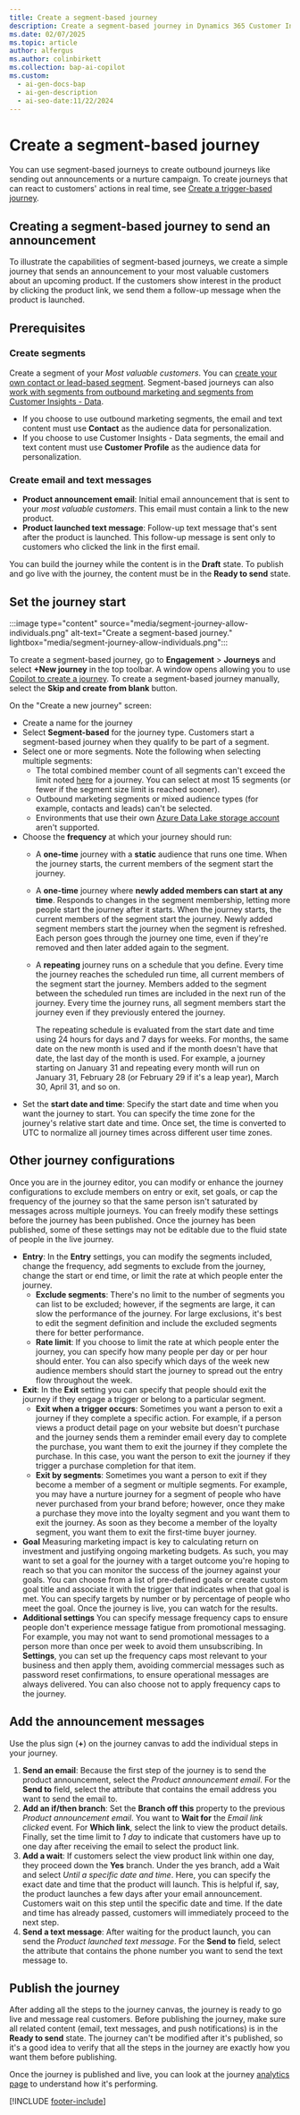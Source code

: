 ```yaml
---
title: Create a segment-based journey
description: Create a segment-based journey in Dynamics 365 Customer Insights - Journeys. Learn how to send announcements and nurture campaigns to your most valuable customers.
ms.date: 02/07/2025
ms.topic: article
author: alfergus
ms.author: colinbirkett
ms.collection: bap-ai-copilot
ms.custom:
  - ai-gen-docs-bap
  - ai-gen-description
  - ai-seo-date:11/22/2024
---
```


# Create a segment-based journey

You can use segment-based journeys to create outbound journeys like sending out announcements or a nurture campaign. To create journeys that can react to customers' actions in real time, see [Create a trigger-based journey](real-time-marketing-trigger-based-journey.md).

## Creating a segment-based journey to send an announcement

To illustrate the capabilities of segment-based journeys, we create a simple journey that sends an announcement to your most valuable customers about an upcoming product. If the customers show interest in the product by clicking the product link, we send them a follow-up message when the product is launched.

## Prerequisites

### Create segments

Create a segment of your *Most valuable customers*. You can [create your own contact or lead-based segment](real-time-marketing-build-segments.md). Segment-based journeys can also [work with segments from outbound marketing and segments from Customer Insights - Data](real-time-marketing-segments.md).
- If you choose to use outbound marketing segments, the email and text content must use **Contact** as the audience data for personalization.
- If you choose to use Customer Insights - Data segments, the email and text content must use **Customer Profile** as the audience data for personalization.

### Create email and text messages

- **Product announcement email**: Initial email announcement that is sent to your *most valuable customers*. This email must contain a link to the new product.
- **Product launched text message**: Follow-up text message that's sent after the product is launched. This follow-up message is sent only to customers who clicked the link in the first email.

You can build the journey while the content is in the **Draft** state. To publish and go live with the journey, the content must be in the **Ready to send** state.

## Set the journey start

:::image type="content" source="media/segment-journey-allow-individuals.png" alt-text="Create a segment-based journey." lightbox="media/segment-journey-allow-individuals.png":::

To create a segment-based journey, go to **Engagement** > **Journeys** and select **+New journey** in the top toolbar. A window opens allowing you to use [Copilot to create a journey](real-time-marketing-use-copilot-create-journey.md). To create a segment-based journey manually, select the **Skip and create from blank** button.

On the "Create a new journey" screen:

- Create a name for the journey
- Select **Segment-based** for the journey type. Customers start a segment-based journey when they qualify to be part of a segment.
- Select one or more segments. Note the following when selecting multiple segments:
  - The total combined member count of all segments can't exceed the limit noted [here](real-time-marketing-known-issues.md#segments) for a journey. You can select at most 15 segments (or fewer if the segment size limit is reached sooner).
  - Outbound marketing segments or mixed audience types (for example, contacts and leads) can't be selected.
  - Environments that use their own [Azure Data Lake storage account](../data/own-data-lake-storage.md#connect-customer-insights---data-with-your-storage-account) aren't supported.
- Choose the **frequency** at which your journey should run:
  - A **one-time** journey with a **static** audience that runs one time. When the journey starts, the current members of the segment start the journey.
  - A **one-time** journey where **newly added members can start at any time**. Responds to changes in the segment membership, letting more people start the journey after it starts. When the journey starts, the current members of the segment start the journey. Newly added segment members start the journey when the segment is refreshed. Each person goes through the journey one time, even if they're removed and then later added again to the segment.
  - A **repeating** journey runs on a schedule that you define. Every time the journey reaches the scheduled run time, all current members of the segment start the journey. Members added to the segment between the scheduled run times are included in the next run of the journey. Every time the journey runs, all segment members start the journey even if they previously entered the journey.

      The repeating schedule is evaluated from the start date and time using 24 hours for days and 7 days for weeks. For months, the same date on the new month is used and if the month doesn't have that date, the last day of the month is used. For example, a journey starting on January 31 and repeating every month will run on January 31, February 28 (or February 29 if it's a leap year), March 30, April 31, and so on.
- Set the **start date and time**: Specify the start date and time when you want the journey to start. You can specify the time zone for the journey's relative start date and time. Once set, the time is converted to UTC to normalize all journey times across different user time zones.

## Other journey configurations

Once you are in the journey editor, you can modify or enhance the journey configurations to exclude members on entry or exit, set goals, or cap the frequency of the journey so that the same person isn't saturated by messages across multiple journeys. You can freely modify these settings before the journey has been published. Once the journey has been published, some of these settings may not be editable due to the fluid state of people in the live journey.

- **Entry**: In the **Entry** settings, you can modify the segments included, change the frequency, add segments to exclude from the journey, change the start or end time, or limit the rate at which people enter the journey.
  - **Exclude segments**: There's no limit to the number of segments you can list to be excluded; however, if the segments are large, it can slow the performance of the journey. For large exclusions, it's best to edit the segment definition and include the excluded segments there for better performance.
  - **Rate limit**: If you choose to limit the rate at which people enter the journey, you can specify how many people per day or per hour should enter. You can also specify which days of the week new audience members should start the journey to spread out the entry flow throughout the week.
- **Exit**: In the **Exit** setting you can specify that people should exit the journey if they engage a trigger or belong to a particular segment.
  - **Exit when a trigger occurs**: Sometimes you want a person to exit a journey if they complete a specific action. For example, if a person views a product detail page on your website but doesn't purchase and the journey sends them a reminder email every day to complete the purchase, you want them to exit the journey if they complete the purchase. In this case, you want the person to exit the journey if they trigger a purchase completion for that item.
  - **Exit by segments**: Sometimes you want a person to exit if they become a member of a segment or multiple segments. For example, you may have a nurture journey for a segment of people who have never purchased from your brand before; however, once they make a purchase they move into the loyalty segment and you want them to exit the journey. As soon as they become a member of the loyalty segment, you want them to exit the first-time buyer journey.
- **Goal** Measuring marketing impact is key to calculating return on investment and justifying ongoing marketing budgets. As such, you may want to set a goal for the journey with a target outcome you're hoping to reach so that you can monitor the success of the journey against your goals. You can choose from a list of pre-defined goals or create custom goal title and associate it with the trigger that indicates when that goal is met. You can specify targets by number or by percentage of people who meet the goal. Once the journey is live, you can watch for the results.
- **Additional settings** You can specify message frequency caps to ensure people don't experience message fatigue from promotional messaging. For example, you may not want to send promotional messages to a person more than once per week to avoid them unsubscribing. In **Settings**, you can set up the frequency caps most relevant to your business and then apply them, avoiding commercial messages such as password reset confirmations, to ensure operational messages are always delivered. You can also choose not to apply frequency caps to the journey.

## Add the announcement messages

Use the plus sign (**+**) on the journey canvas to add the individual steps in your journey.

1. **Send an email**: Because the first step of the journey is to send the product announcement, select the *Product announcement email*. For the **Send to** field, select the attribute that contains the email address you want to send the email to.
1. **Add an if/then branch**: Set the **Branch off this** property to the previous *Product announcement email*. You want to **Wait for** the *Email link clicked* event. For **Which link**, select the link to view the product details. Finally, set the time limit to *1 day* to indicate that customers have up to one day after receiving the email to select the product link.
1. **Add a wait**: If customers select the view product link within one day, they proceed down the **Yes** branch. Under the yes branch, add a Wait and select *Until a specific date and time*. Here, you can specify the exact date and time that the product will launch. This is helpful if, say, the product launches a few days after your email announcement. Customers wait on this step until the specific date and time. If the date and time has already passed, customers will immediately proceed to the next step.  
1. **Send a text message**: After waiting for the product launch, you can send the *Product launched text message*. For the **Send to** field, select the attribute that contains the phone number you want to send the text message to.

## Publish the journey

After adding all the steps to the journey canvas, the journey is ready to go live and message real customers. Before publishing the journey, make sure all related content (email, text messages, and push notifications) is in the **Ready to send** state. The journey can't be modified after it's published, so it's a good idea to verify that all the steps in the journey are exactly how you want them before publishing.

Once the journey is published and live, you can look at the journey [analytics page](real-time-marketing-analytics.md) to understand how it's performing.

[!INCLUDE [footer-include](./includes/footer-banner.md)]
